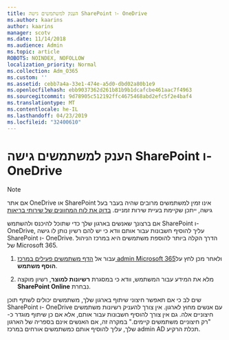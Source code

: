 ```yaml
---
title: הענק למשתמשים גישה SharePoint ו- OneDrive
ms.author: kaarins
author: kaarins
manager: scotv
ms.date: 11/14/2018
ms.audience: Admin
ms.topic: article
ROBOTS: NOINDEX, NOFOLLOW
localization_priority: Normal
ms.collection: Adm_O365
ms.custom: ''
ms.assetid: cebb7a4a-33e1-474e-a5d0-dbd02a80b1e9
ms.openlocfilehash: ebb9037362d261b81b9b1dcafcbe461aac7f4963
ms.sourcegitcommit: 9d78905c512192ffc4675468abd2efc5f2e4baf4
ms.translationtype: MT
ms.contentlocale: he-IL
ms.lasthandoff: 04/23/2019
ms.locfileid: "32400610"
---
```

# <a name="give-users-access-to-sharepoint-and-onedrive"></a>הענק למשתמשים גישה SharePoint ו- OneDrive

> [!NOTE]
> אם אתר OneDrive או SharePoint אינו זמין למשתמשים מרובים שהיה בעבר בעל גישה, ייתכן שקיימת בעיית שירות זמניים. [בדוק את לוח המחוונים של שירותי בריאות](https://portal.office.com/adminportal/home#/servicehealth)
  
אם ברצונך שאנשים בארגון שלך כדי שתוכל להיכנס ולהשתמש SharePoint ו- OneDrive, עליך להוסיף חשבונות עבור אותם וודא כי יש להם רשיון נותן לו גישה SharePoint ו- OneDrive. הדרך הקלה ביותר להוספת משתמשים היא במרכז הניהול של Microsoft 365.
  
1. עבור אל [הדף משתמשים פעילים במרכז admin Microsoft 365](https://portal.office.com/adminportal/home#/users)ולאחר מכן לחץ על **הוסף משתמש**.
    
2. מלא את המידע עבור המשתמש, וודא כי במסגרת **רשיונות למוצר**, רשיון מוקצה **SharePoint Online** נבחרת. 
    
שים לב כי אם תאפשר חיצוני שיתוף בארגון שלך, משתמשים יכולים לשתף תוכן SharePoint ו- OneDrive עם אנשים מחוץ לארגון. אין צורך להעניק רשיונות משתמשים חיצוניים אלה. גם אין צורך להוסיף חשבונות עבור אותם, אלא אם כן שיתוף מוגדר כ- "רק חיצוניים משתמשים קיימים." במקרה זה, אם האנשים אינם בספריה של הארגון שלך, עליך להוסיף אותם כמשתמשים אורחים במרכז admin AD תכלת הרקיע.
  

